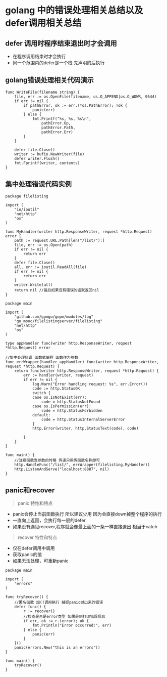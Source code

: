 # golang 中的错误处理相关总结以及defer调用相关总结

## defer 调用时程序结束退出时才会调用
* 在程序调用结束时才会执行
* 同一个范围内的defer是一个栈 先声明的后执行

## golang错误处理相关代码演示

```golang
func WriteFile(filename string) {
	file, err := os.OpenFile(filename, os.O_APPEND|os.O_WDWR, 0644)
	if err != nil {
		if pathError, ok := err.(*os.PathError); !ok {
			panic(err)
		} else {
			fmt.Printf("%s, %s, %s\n",
				pathError.Op,
				pathError.Path,
				pathError.Err)
		}
	}

	defer file.Close()
	writer := bufio.NewWriter(file)
	defer writer.Flush()
	fmt.Fprintf(writer, contents)
}
```

## 集中处理错误代码实例
```golang
package filelisting

import (
	"io/ioutil"
	"net/http"
	"os"
)

func MyHandler(writer http.ResponseWriter, request *http.Request) error {
	path := request.URL.Path[len("/list/"):]
	file, err := os.Open(path)
	if err != nil {
		return err
	}
	defer file.Close()
	all, err := ioutil.ReadAll(file)
	if err != nil {
		return err
	}
	writer.Write(all)
	return nil //最后如果没有错误的话就返回nil
}
```


```golang
package main

import (
	"github.com/gpmgo/gopm/modules/log"
	"go_mooc/filelistingserver/filelisting"
	"net/http"
	"os"
)

type appHandler func(writer http.ResponseWriter, request *http.Request) error

//集中处理错误 函数式编程 函数作为参数
func errWrapper(handler appHandler) func(writer http.ResponseWriter, request *http.Request) {
	return func(writer http.ResponseWriter, request *http.Request) {
		err := handler(writer, request)
		if err != nil {
			log.Warn("Error handling request: %s", err.Error())
			code := http.StatusOK
			switch {
			case os.IsNotExist(err):
				code = http.StatusNotFound
			case os.IsPermission(err):
				code = http.StatusForbidden
			default:
				code = http.StatusInternalServerError
			}
			http.Error(writer, http.StatusText(code), code)

		}
	}
}

func main() {
	//注意函数当参数的时候 传递只用传函数名称即可
	http.HandleFunc("/list/", errWrapper(filelisting.MyHandler))
	http.ListenAndServe("localhost:8887", nil)
}
```




## panic和recover

> panic 特性和特点
* panic会停止当前函数执行 所以建议少用 因为会直接down掉整个程序的执行
* 一直向上返回，会执行每一层的defer
* 如果没有遇见recover,程序就会像最上面的一条一样直接退出 相当于catch

> recover 特性和特点
* 仅在defer调用中调用
* 获取panic的值
* 如果无法处理，可重新panic

```golang
package main

import (
	"errors"
)

func tryRecover() {
	//匿名函数 加()调用执行 捕捉panic抛出来的错误
	defer func() {
		r := recover()
		//检查是否是error类型 如果是则打印错误信息
		if err, ok := r.(error); ok {
			fmt.Println("Error occurred:", err)
		} else {
			panic(err)
		}
	}()
	panic(errors.New("this is an errors"))
}

func main() {
	tryRecover()
}
```